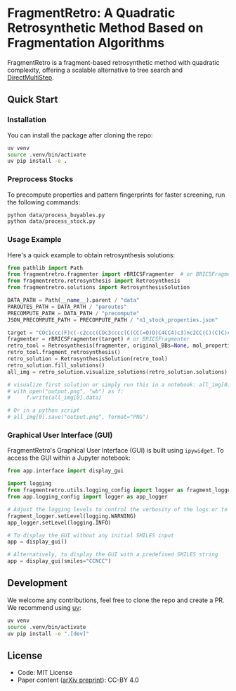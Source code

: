 # FragmentRetro: A Quadratic Retrosynthetic Method Based on Fragmentation Algorithms

FragmentRetro is a fragment-based retrosynthetic method with quadratic complexity, offering a scalable alternative to tree search and [DirectMultiStep](https://github.com/batistagroup/DirectMultiStep/tree/main).

## Quick Start

### Installation

You can install the package after cloning the repo:

```bash
uv venv
source .venv/bin/activate
uv pip install -e .
```

### Preprocess Stocks

To precompute properties and pattern fingerprints for faster screening, run the following commands:

```bash
python data/process_buyables.py
python data/process_stock.py
```

### Usage Example

Here's a quick example to obtain retrosynthesis solutions:

```python
from pathlib import Path
from fragmentretro.fragmenter import rBRICSFragmenter  # or BRICSFragmenter
from fragmentretro.retrosynthesis import Retrosynthesis
from fragmentretro.solutions import RetrosynthesisSolution

DATA_PATH = Path(__name__).parent / "data"
PAROUTES_PATH = DATA_PATH / "paroutes"
PRECOMPUTE_PATH = DATA_PATH / "precompute"
JSON_PRECOMPUTE_PATH = PRECOMPUTE_PATH / "n1_stock_properties.json"

target = "COc1ccc(F)c(-c2ccc(COc3cccc(C(CC(=O)O)C4CC4)c3)nc2CC(C)(C)C)c1"
fragmenter = rBRICSFragmenter(target) # or BRICSFragmenter
retro_tool = Retrosynthesis(fragmenter, original_BBs=None, mol_properties_path=JSON_PRECOMPUTE_PATH)
retro_tool.fragment_retrosynthesis()
retro_solution = RetrosynthesisSolution(retro_tool)
retro_solution.fill_solutions()
all_img = retro_solution.visualize_solutions(retro_solution.solutions)

# visualize first solution or simply run this in a notebook: all_img[0]
# with open("output.png", "wb") as f:
#     f.write(all_img[0].data)

# Or in a python script
# all_img[0].save("output.png", format="PNG")
```

### Graphical User Interface (GUI)

FragmentRetro's Graphical User Interface (GUI) is built using `ipywidget`. To access the GUI within a Jupyter notebook:

```python
from app.interface import display_gui

import logging
from fragmentretro.utils.logging_config import logger as fragment_logger
from app.logging_config import logger as app_logger

# Adjust the logging levels to control the verbosity of the logs or to suppress them
fragment_logger.setLevel(logging.WARNING)
app_logger.setLevel(logging.INFO) 

# To display the GUI without any initial SMILES input
app = display_gui()

# Alternatively, to display the GUI with a predefined SMILES string
app = display_gui(smiles="CCNCC")
```

## Development

We welcome any contributions, feel free to clone the repo and create a PR. We recommend using [uv](https://docs.astral.sh/uv/getting-started/installation/):

```bash
uv venv
source .venv/bin/activate
uv pip install -e ".[dev]"
```

## License

- Code: MIT License
- Paper content ([arXiv preprint](https://arxiv.org/abs/2509.15409)): CC-BY 4.0
